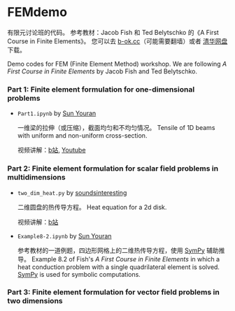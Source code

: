 # FEMdemo

有限元讨论班的代码。
参考教材：Jacob Fish 和 Ted Belytschko 的《A First Course in Finite Elements》。
您可以去 [b-ok.cc](https://b-ok.cc/)（可能需要翻墙）或者 [清华网盘](https://cloud.tsinghua.edu.cn/f/6449f1d74f9144b286d0/) 下载。

Demo codes for FEM (Finite Element Method) workshop.
We are following *A First Course in Finite Elements* by Jacob Fish and Ted Belytschko.

### Part 1: Finite element formulation for one-dimensional problems

* `Part1.ipynb` by [Sun Youran](https://github.com/WhymustIhaveaname)

    一维梁的拉伸（或压缩），截面均匀和不均匀情况。
    Tensile of 1D beams with uniform and non-uniform cross-section.
    
    视频讲解：[b站](https://www.bilibili.com/video/BV15r4y1v7s5), [Youtube](https://youtu.be/veZwGJd3_Dc)

### Part 2: Finite element formulation for scalar field problems in multidimensions

* `two_dim_heat.py` by [soundsinteresting](https://github.com/soundsinteresting)

    二维圆盘的热传导方程。
    Heat equation for a 2d disk.
    
    视频讲解：[b站](https://www.bilibili.com/video/BV1VZ4y1f7wP)

* `Example8-2.ipynb` by [Sun Youran](https://github.com/WhymustIhaveaname)

    参考教材的一道例题，四边形网格上的二维热传导方程，使用 [SymPy](www.sympy.org) 辅助推导。
    Example 8.2 of Fish's *A First Course in Finite Elements* in which a heat conduction problem with a single quadrilateral element is solved.
    [SymPy](www.sympy.org) is used for symbolic computations.

### Part 3: Finite element formulation for vector field problems in two dimensions
